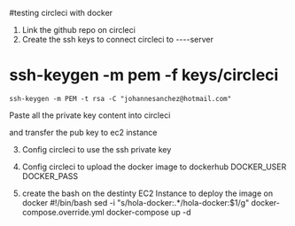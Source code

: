 #testing circleci with docker

1. Link the github repo on circleci
2. Create the ssh keys to connect circleci to ----server
#	 ssh-keygen -m pem -f keys/circleci
	ssh-keygen -m PEM -t rsa -C "johannesanchez@hotmail.com"
Paste all the private key content into circleci

and transfer the pub key to ec2 instance

3. Config circleci to use the ssh private key

4. Config circleci to upload the docker image to dockerhub
DOCKER_USER
DOCKER_PASS


5. create the bash on the destinty EC2 Instance to deploy the image on docker
#!/bin/bash
sed -i "s/hola-docker:.*/hola-docker:$1/g" docker-compose.override.yml
docker-compose up -d
 
